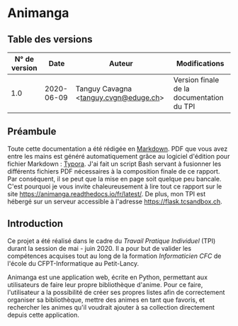 # Animanga

## Table des versions

| N° de version | Date       | Auteur                                  | Modifications                             |
| ------------- | ---------- | --------------------------------------- | ----------------------------------------- |
| 1.0           | 2020-06-09 | Tanguy Cavagna <<tanguy.cvgn@eduge.ch>> | Version finale de la documentation du TPI |

## Préambule

Toute cette documentation a été rédigée en [Markdown](https://www.markdownguide.org/). PDF que vous avez entre les mains est généré automatiquement grâce au logiciel d'édition pour fichier Markdown : [Typora](https://typora.io). J'ai fait un script Bash servant à fusionner les différents fichiers PDF nécessaires à la composition finale de ce rapport. Par conséquent, il se peut que la mise en page soit quelque peu bancale. C'est pourquoi je vous invite chaleureusement à lire tout ce rapport sur le site <https://animanga.readthedocs.io/fr/latest/>. De plus, mon TPI est hébergé sur un serveur accessible à l'adresse <https://flask.tcsandbox.ch>.

## Introduction

Ce projet a été réalisé dans le cadre du *Travail Pratique Individuel* (TPI) durant la session de mai - juin 2020. Il a pour but de valider les compétences acquises tout au long de la formation *Informaticien CFC* de l'école du CFPT-Informatique au Petit-Lancy.

Animanga est une application web, écrite en Python, permettant aux utilisateurs de faire leur propre bibliothèque d'anime. Pour ce faire, l'utilisateur a la possibilité de créer ses propres listes afin de correctement organiser sa bibliothèque, mettre des animes en tant que favoris, et rechercher les animes qu'il voudrait ajouter à sa collection directement depuis cette application.
